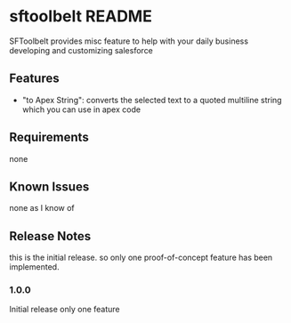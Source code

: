 # sftoolbelt README

SFToolbelt provides misc feature to help with your daily business developing and customizing salesforce

## Features
- "to Apex String": converts the selected text to a quoted multiline string which you can use in apex code


## Requirements

none

## Known Issues

none as I know of

## Release Notes

this is the initial release. so only one proof-of-concept feature has been implemented.

### 1.0.0

Initial release only one feature

